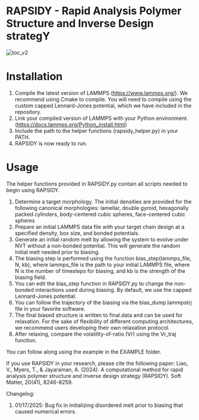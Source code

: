 # RAPSIDY - Rapid Analysis Polymer Structure and Inverse Design strategY
![toc_v2](https://github.com/user-attachments/assets/8e40d115-90a7-4bb1-8f47-dd59dff0905a)

# Installation
1. Compile the latest version of LAMMPS (https://www.lammps.org/). We recommend using Cmake to compile. You will need to compile using the custom capped Lennard-Jones potential, which we have included in the repository. 
2. Link your compiled version of LAMMPS with your Python environment. (https://docs.lammps.org/Python_install.html)
3. Include the path to the helper functions (rapsidy_helper.py) in your PATH.
4. RAPSIDY is now ready to run.

# Usage
The helper functions provided in RAPSIDY.py contain all scripts needed to begin using RAPSIDY. 
1. Determine a target morphology. The initial densities are provided for the following canonical morphologies: lamellar, double gyroid, hexagonally packed cylinders, body-centered cubic spheres, face-centered cubic spheres
2. Prepare an initial LAMMPS data file with your target chain design at a specified density, box size, and bonded potentials.
3. Generate an initial random melt by allowing the system to evolve under NVT without a non-bonded potential. This will generate the random initial melt needed prior to biasing. 
4. The biasing step is performed using the function bias_step(lammps_file, N, kb), where lammps_file is the path to your initial LAMMPS file, where N is the number of timesteps for biasing, and kb is the strength of the biasing field.
5. You can edit the bias_step function in RAPSIDY.py to change the non-bonded interactions used during biasing. By default, we use the capped Lennard-Jones potential. 
6. You can follow the trajectory of the biasing via the bias_dump.lammpstrj file in your favorite software.
7. The final biased structure is written to final.data and can be used for relaxation. For the sake of flexibility of different computing architectures, we recommend users developing their own relaxation protocol.
8. After relaxing, compare the volatility-of-ratio (Vr) using the Vr_traj function.

You can follow along using the example in the EXAMPLE folder. 

If you use RAPSIDY in your research, please cite the following paper:
Liao, V., Myers, T., & Jayaraman, A. (2024). A computational method for rapid analysis polymer structure and inverse design strategy (RAPSIDY). Soft Matter, 20(41), 8246-8259.

Changelog:
1. 01/17/2025: Bug fix in initializing disordered melt prior to biasing that caused numerical errors. 

